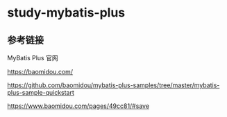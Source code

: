 # study-mybatis-plus  #

## 参考链接 ##

MyBatis Plus 官网 

https://baomidou.com/

https://github.com/baomidou/mybatis-plus-samples/tree/master/mybatis-plus-sample-quickstart

https://www.baomidou.com/pages/49cc81/#save